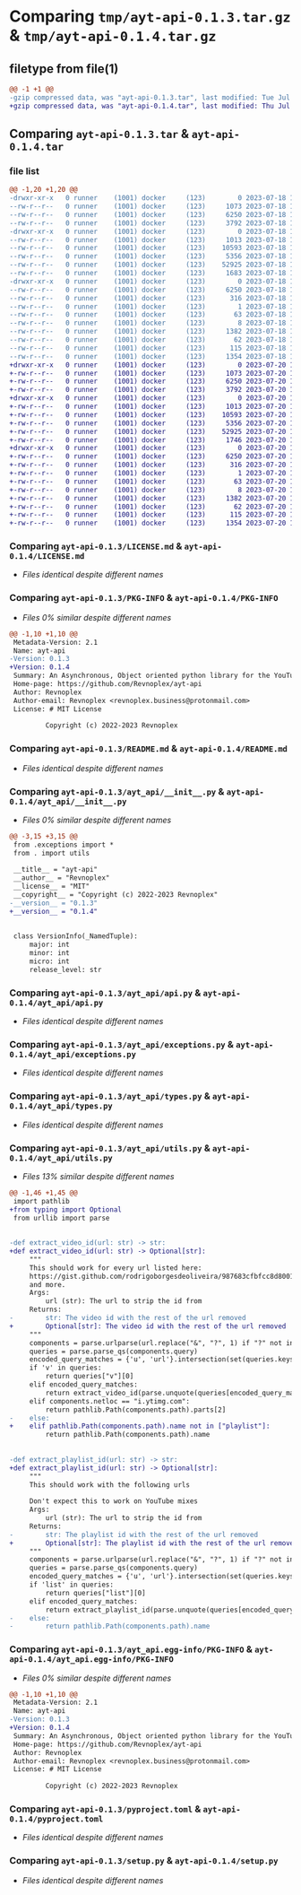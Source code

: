 # Comparing `tmp/ayt-api-0.1.3.tar.gz` & `tmp/ayt-api-0.1.4.tar.gz`

## filetype from file(1)

```diff
@@ -1 +1 @@
-gzip compressed data, was "ayt-api-0.1.3.tar", last modified: Tue Jul 18 12:11:49 2023, max compression
+gzip compressed data, was "ayt-api-0.1.4.tar", last modified: Thu Jul 20 12:15:47 2023, max compression
```

## Comparing `ayt-api-0.1.3.tar` & `ayt-api-0.1.4.tar`

### file list

```diff
@@ -1,20 +1,20 @@
-drwxr-xr-x   0 runner    (1001) docker     (123)        0 2023-07-18 12:11:49.409800 ayt-api-0.1.3/
--rw-r--r--   0 runner    (1001) docker     (123)     1073 2023-07-18 12:11:36.000000 ayt-api-0.1.3/LICENSE.md
--rw-r--r--   0 runner    (1001) docker     (123)     6250 2023-07-18 12:11:49.409800 ayt-api-0.1.3/PKG-INFO
--rw-r--r--   0 runner    (1001) docker     (123)     3792 2023-07-18 12:11:36.000000 ayt-api-0.1.3/README.md
-drwxr-xr-x   0 runner    (1001) docker     (123)        0 2023-07-18 12:11:49.409800 ayt-api-0.1.3/ayt_api/
--rw-r--r--   0 runner    (1001) docker     (123)     1013 2023-07-18 12:11:36.000000 ayt-api-0.1.3/ayt_api/__init__.py
--rw-r--r--   0 runner    (1001) docker     (123)    10593 2023-07-18 12:11:36.000000 ayt-api-0.1.3/ayt_api/api.py
--rw-r--r--   0 runner    (1001) docker     (123)     5356 2023-07-18 12:11:36.000000 ayt-api-0.1.3/ayt_api/exceptions.py
--rw-r--r--   0 runner    (1001) docker     (123)    52925 2023-07-18 12:11:36.000000 ayt-api-0.1.3/ayt_api/types.py
--rw-r--r--   0 runner    (1001) docker     (123)     1683 2023-07-18 12:11:36.000000 ayt-api-0.1.3/ayt_api/utils.py
-drwxr-xr-x   0 runner    (1001) docker     (123)        0 2023-07-18 12:11:49.409800 ayt-api-0.1.3/ayt_api.egg-info/
--rw-r--r--   0 runner    (1001) docker     (123)     6250 2023-07-18 12:11:49.000000 ayt-api-0.1.3/ayt_api.egg-info/PKG-INFO
--rw-r--r--   0 runner    (1001) docker     (123)      316 2023-07-18 12:11:49.000000 ayt-api-0.1.3/ayt_api.egg-info/SOURCES.txt
--rw-r--r--   0 runner    (1001) docker     (123)        1 2023-07-18 12:11:49.000000 ayt-api-0.1.3/ayt_api.egg-info/dependency_links.txt
--rw-r--r--   0 runner    (1001) docker     (123)       63 2023-07-18 12:11:49.000000 ayt-api-0.1.3/ayt_api.egg-info/requires.txt
--rw-r--r--   0 runner    (1001) docker     (123)        8 2023-07-18 12:11:49.000000 ayt-api-0.1.3/ayt_api.egg-info/top_level.txt
--rw-r--r--   0 runner    (1001) docker     (123)     1382 2023-07-18 12:11:36.000000 ayt-api-0.1.3/pyproject.toml
--rw-r--r--   0 runner    (1001) docker     (123)       62 2023-07-18 12:11:36.000000 ayt-api-0.1.3/requirements.txt
--rw-r--r--   0 runner    (1001) docker     (123)      115 2023-07-18 12:11:49.409800 ayt-api-0.1.3/setup.cfg
--rw-r--r--   0 runner    (1001) docker     (123)     1354 2023-07-18 12:11:36.000000 ayt-api-0.1.3/setup.py
+drwxr-xr-x   0 runner    (1001) docker     (123)        0 2023-07-20 12:15:47.065321 ayt-api-0.1.4/
+-rw-r--r--   0 runner    (1001) docker     (123)     1073 2023-07-20 12:15:31.000000 ayt-api-0.1.4/LICENSE.md
+-rw-r--r--   0 runner    (1001) docker     (123)     6250 2023-07-20 12:15:47.065321 ayt-api-0.1.4/PKG-INFO
+-rw-r--r--   0 runner    (1001) docker     (123)     3792 2023-07-20 12:15:31.000000 ayt-api-0.1.4/README.md
+drwxr-xr-x   0 runner    (1001) docker     (123)        0 2023-07-20 12:15:47.065321 ayt-api-0.1.4/ayt_api/
+-rw-r--r--   0 runner    (1001) docker     (123)     1013 2023-07-20 12:15:31.000000 ayt-api-0.1.4/ayt_api/__init__.py
+-rw-r--r--   0 runner    (1001) docker     (123)    10593 2023-07-20 12:15:31.000000 ayt-api-0.1.4/ayt_api/api.py
+-rw-r--r--   0 runner    (1001) docker     (123)     5356 2023-07-20 12:15:31.000000 ayt-api-0.1.4/ayt_api/exceptions.py
+-rw-r--r--   0 runner    (1001) docker     (123)    52925 2023-07-20 12:15:31.000000 ayt-api-0.1.4/ayt_api/types.py
+-rw-r--r--   0 runner    (1001) docker     (123)     1746 2023-07-20 12:15:31.000000 ayt-api-0.1.4/ayt_api/utils.py
+drwxr-xr-x   0 runner    (1001) docker     (123)        0 2023-07-20 12:15:47.065321 ayt-api-0.1.4/ayt_api.egg-info/
+-rw-r--r--   0 runner    (1001) docker     (123)     6250 2023-07-20 12:15:47.000000 ayt-api-0.1.4/ayt_api.egg-info/PKG-INFO
+-rw-r--r--   0 runner    (1001) docker     (123)      316 2023-07-20 12:15:47.000000 ayt-api-0.1.4/ayt_api.egg-info/SOURCES.txt
+-rw-r--r--   0 runner    (1001) docker     (123)        1 2023-07-20 12:15:47.000000 ayt-api-0.1.4/ayt_api.egg-info/dependency_links.txt
+-rw-r--r--   0 runner    (1001) docker     (123)       63 2023-07-20 12:15:47.000000 ayt-api-0.1.4/ayt_api.egg-info/requires.txt
+-rw-r--r--   0 runner    (1001) docker     (123)        8 2023-07-20 12:15:47.000000 ayt-api-0.1.4/ayt_api.egg-info/top_level.txt
+-rw-r--r--   0 runner    (1001) docker     (123)     1382 2023-07-20 12:15:31.000000 ayt-api-0.1.4/pyproject.toml
+-rw-r--r--   0 runner    (1001) docker     (123)       62 2023-07-20 12:15:31.000000 ayt-api-0.1.4/requirements.txt
+-rw-r--r--   0 runner    (1001) docker     (123)      115 2023-07-20 12:15:47.065321 ayt-api-0.1.4/setup.cfg
+-rw-r--r--   0 runner    (1001) docker     (123)     1354 2023-07-20 12:15:31.000000 ayt-api-0.1.4/setup.py
```

### Comparing `ayt-api-0.1.3/LICENSE.md` & `ayt-api-0.1.4/LICENSE.md`

 * *Files identical despite different names*

### Comparing `ayt-api-0.1.3/PKG-INFO` & `ayt-api-0.1.4/PKG-INFO`

 * *Files 0% similar despite different names*

```diff
@@ -1,10 +1,10 @@
 Metadata-Version: 2.1
 Name: ayt-api
-Version: 0.1.3
+Version: 0.1.4
 Summary: An Asynchronous, Object oriented python library for the YouTube api
 Home-page: https://github.com/Revnoplex/ayt-api
 Author: Revnoplex
 Author-email: Revnoplex <revnoplex.business@protonmail.com>
 License: # MIT License
         
         Copyright (c) 2022-2023 Revnoplex
```

### Comparing `ayt-api-0.1.3/README.md` & `ayt-api-0.1.4/README.md`

 * *Files identical despite different names*

### Comparing `ayt-api-0.1.3/ayt_api/__init__.py` & `ayt-api-0.1.4/ayt_api/__init__.py`

 * *Files 0% similar despite different names*

```diff
@@ -3,15 +3,15 @@
 from .exceptions import *
 from . import utils
 
 __title__ = "ayt-api"
 __author__ = "Revnoplex"
 __license__ = "MIT"
 __copyright__ = "Copyright (c) 2022-2023 Revnoplex"
-__version__ = "0.1.3"
+__version__ = "0.1.4"
 
 
 class VersionInfo(_NamedTuple):
     major: int
     minor: int
     micro: int
     release_level: str
```

### Comparing `ayt-api-0.1.3/ayt_api/api.py` & `ayt-api-0.1.4/ayt_api/api.py`

 * *Files identical despite different names*

### Comparing `ayt-api-0.1.3/ayt_api/exceptions.py` & `ayt-api-0.1.4/ayt_api/exceptions.py`

 * *Files identical despite different names*

### Comparing `ayt-api-0.1.3/ayt_api/types.py` & `ayt-api-0.1.4/ayt_api/types.py`

 * *Files identical despite different names*

### Comparing `ayt-api-0.1.3/ayt_api/utils.py` & `ayt-api-0.1.4/ayt_api/utils.py`

 * *Files 13% similar despite different names*

```diff
@@ -1,46 +1,45 @@
 import pathlib
+from typing import Optional
 from urllib import parse
 
 
-def extract_video_id(url: str) -> str:
+def extract_video_id(url: str) -> Optional[str]:
     """
     This should work for every url listed here:
     https://gist.github.com/rodrigoborgesdeoliveira/987683cfbfcc8d800192da1e73adc486#file-activeyoutubeurlformats-txt
     and more.
     Args:
         url (str): The url to strip the id from
     Returns:
-        str: The video id with the rest of the url removed
+        Optional[str]: The video id with the rest of the url removed
     """
     components = parse.urlparse(url.replace("&", "?", 1) if "?" not in url else url)
     queries = parse.parse_qs(components.query)
     encoded_query_matches = {'u', 'url'}.intersection(set(queries.keys()))
     if 'v' in queries:
         return queries["v"][0]
     elif encoded_query_matches:
         return extract_video_id(parse.unquote(queries[encoded_query_matches.pop()][0]))
     elif components.netloc == "i.ytimg.com":
         return pathlib.Path(components.path).parts[2]
-    else:
+    elif pathlib.Path(components.path).name not in ["playlist"]:
         return pathlib.Path(components.path).name
 
 
-def extract_playlist_id(url: str) -> str:
+def extract_playlist_id(url: str) -> Optional[str]:
     """
     This should work with the following urls
 
     Don't expect this to work on YouTube mixes
     Args:
         url (str): The url to strip the id from
     Returns:
-        str: The playlist id with the rest of the url removed
+        Optional[str]: The playlist id with the rest of the url removed
     """
     components = parse.urlparse(url.replace("&", "?", 1) if "?" not in url else url)
     queries = parse.parse_qs(components.query)
     encoded_query_matches = {'u', 'url'}.intersection(set(queries.keys()))
     if 'list' in queries:
         return queries["list"][0]
     elif encoded_query_matches:
         return extract_playlist_id(parse.unquote(queries[encoded_query_matches.pop()][0]))
-    else:
-        return pathlib.Path(components.path).name
```

### Comparing `ayt-api-0.1.3/ayt_api.egg-info/PKG-INFO` & `ayt-api-0.1.4/ayt_api.egg-info/PKG-INFO`

 * *Files 0% similar despite different names*

```diff
@@ -1,10 +1,10 @@
 Metadata-Version: 2.1
 Name: ayt-api
-Version: 0.1.3
+Version: 0.1.4
 Summary: An Asynchronous, Object oriented python library for the YouTube api
 Home-page: https://github.com/Revnoplex/ayt-api
 Author: Revnoplex
 Author-email: Revnoplex <revnoplex.business@protonmail.com>
 License: # MIT License
         
         Copyright (c) 2022-2023 Revnoplex
```

### Comparing `ayt-api-0.1.3/pyproject.toml` & `ayt-api-0.1.4/pyproject.toml`

 * *Files identical despite different names*

### Comparing `ayt-api-0.1.3/setup.py` & `ayt-api-0.1.4/setup.py`

 * *Files identical despite different names*

